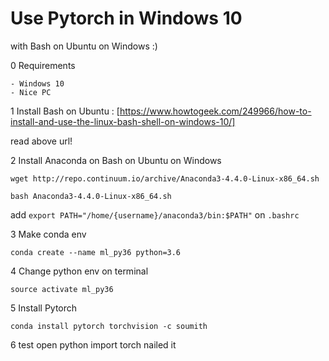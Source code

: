 # Use Pytorch in Windows 10

with Bash on Ubuntu on Windows :)

0 Requirements

    - Windows 10
    - Nice PC
    

1 Install Bash on Ubuntu : 
[https://www.howtogeek.com/249966/how-to-install-and-use-the-linux-bash-shell-on-windows-10/]

read above url!

2 Install Anaconda on Bash on Ubuntu on Windows

```
wget http://repo.continuum.io/archive/Anaconda3-4.4.0-Linux-x86_64.sh

bash Anaconda3-4.4.0-Linux-x86_64.sh

```

add `export PATH="/home/{username}/anaconda3/bin:$PATH"` on `.bashrc`

3 Make conda env
```
conda create --name ml_py36 python=3.6
```

4 Change python env on terminal

```
source activate ml_py36
```

5 Install Pytorch

```
conda install pytorch torchvision -c soumith
```

6 test
open python
import torch
nailed it